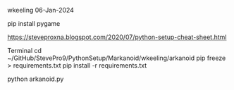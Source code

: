 wkeeling
06-Jan-2024


pip install pygame


https://steveproxna.blogspot.com/2020/07/python-setup-cheat-sheet.html

Terminal
cd ~/GitHub/StevePro9/PythonSetup/Markanoid/wkeeling/arkanoid
pip freeze > requirements.txt
pip install -r requirements.txt

python arkanoid.py